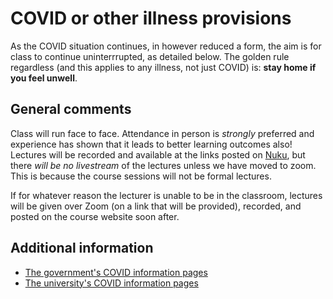 # COVID or other illness provisions
As the COVID situation continues, in however reduced a form, the aim is for class to continue uninterrrupted, as detailed below. The golden rule regardless (and this applies to any illness, not just COVID) is: **stay home if you feel unwell**.

## General comments
Class will run face to face. Attendance in person is _strongly_ preferred and experience has shown that it leads to better learning outcomes also! Lectures will be recorded and available at the links posted on [Nuku](https://nuku.wgtn.ac.nz/courses/11944 "Course nuku page"), but there *will be no livestream* of the lectures unless we have moved to zoom. This is because the course sessions will not be formal lectures.

If for whatever reason the lecturer is unable to be in the classroom, lectures will be given over Zoom (on a link that will be provided), recorded, and posted on the course website soon after.

## Additional information
+ [The government's COVID information pages](https://covid19.govt.nz/ "NZ government's COVID information pages")
+ [The university's COVID information pages](https://www.wgtn.ac.nz/covid-19 "Vic's COVID information pages")

